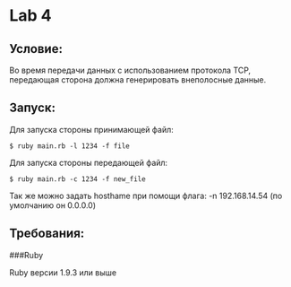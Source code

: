 Lab 4
=======
Условие:
--------
Во время передачи данных с использованием протокола TCP, передающая сторона должна генерировать внеполосные данные.

Запуск:
---------
Для запуска стороны принимающей файл:

	$ ruby main.rb -l 1234 -f file

Для запуска стороны передающей файл:

	$ ruby main.rb -c 1234 -f new_file

Так же можно задать hosthame при помощи флага: -n 192.168.14.54 (по умолчанию он 0.0.0.0)

Требования:
------------
###Ruby 

Ruby версии 1.9.3 или выше

	
